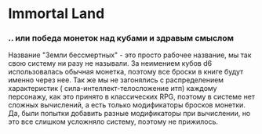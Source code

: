 Immortal Land
=======
### .. или победа монеток над кубами и здравым смыслом

Название "Земли бессмертных" - это просто рабочее название, мы так свою систему ни разу не называли. За неимением кубов d6 использовалась обычная монетка, поэтому все броски в книге будут именно через нее. Так же мы не загонялись с распределением характеристик ( сила-интеллект-телосложение итп) каждому персонажу, как это принято в классических RPG, поэтому в системе нет сложных вычислений, а есть только модификаторы бросков монетки. Да, были попытки добавить разные модификаторы при вычислении, но это все слишком усложняло систему, поэтому не прижилось.